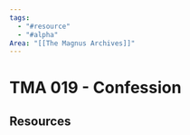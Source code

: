 ```yaml
---
tags:
  - "#resource"
  - "#alpha"
Area: "[[The Magnus Archives]]"
---
```


# TMA 019 - Confession


## Resources


